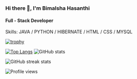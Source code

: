 ### Hi there 👋, I'm Bimalsha Hasanthi
#### Full - Stack Developer

Skills: JAVA / PYTHON / HIBERNATE / HTML / CSS / MYSQL 


[![trophy](https://github-profile-trophy.vercel.app/?username=BimalshaHasanthi)](https://github.com/ryo-ma/github-profile-trophy)

[![Top Langs](https://github-readme-stats.vercel.app/api/top-langs/?username=BimalshaHasanthi)](https://github.com/anuraghazra/github-readme-stats) ![GitHub stats](https://github-readme-stats.vercel.app/api?username=BimalshaHasanthi&show_icons=true)  

<!---![GitHub Activity Graph](https://activity-graph.herokuapp.com/graph?username=BimalshaHasanthi)--> 

<!---![GitHub metrics](https://metrics.lecoq.io/BimalshaHasanthi)-->

![GitHub streak stats](https://github-readme-streak-stats.herokuapp.com/?user=BimalshaHasanthi)  

![Profile views](https://gpvc.arturio.dev/BimalshaHasanthi)